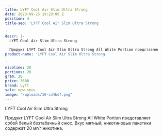 ```yaml
---
title: LYFT Cool Air Slim Ultra Strong
date: 2023-09-25 19:29:00 Z
position: 4
title-seo: 'LYFT Cool Air Slim Ultra Strong

'
descr: |-
  LYFT Cool Air Slim Ultra Strong

  Продукт LYFT Cool Air Slim Ultra Strong All White Portion представляет собой белый безтабачный снюс. Вкус мятный, никотиновые пакетики содержат 20 мг/г никотина.
product-name: 'LYFT Cool Air Slim Ultra Strong

'
nicotine: 20
portions: 20
gram: 20
price: 3600
brand: Lyft
sale: new-snus
image: "/uploads/10-cd4bd4.png"
---
```


LYFT Cool Air Slim Ultra Strong

Продукт LYFT Cool Air Slim Ultra Strong All White Portion представляет собой белый безтабачный снюс. Вкус мятный, никотиновые пакетики содержат 20 мг/г никотина.